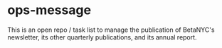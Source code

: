 # ops-message
This is an open repo / task list to manage the publication of BetaNYC's newsletter, its other quarterly publications, and its annual report.
